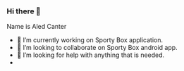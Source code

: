 ### Hi there 👋
Name is Aled Canter
- 🔭 I’m currently working on Sporty Box application.
- 👯 I’m looking to collaborate on Sporty Box android app.
- 🤔 I’m looking for help with anything that is needed.
- 
 
 


<!--
**AledCanter28/AledCanter28** is a ✨ _special_ ✨ repository because its `README.md` (this file) appears on your GitHub profile.

Here are some ideas to get you started:

- 🔭 I’m currently working on Sporty Box application
- 🌱 I’m currently learning ...
- 👯 I’m looking to collaborate on ...
- 🤔 I’m looking for help with ...
- 💬 Ask me about ...
- 📫 How to reach me: ...
- 😄 Pronouns: ...
- ⚡ Fun fact: ...
-->
